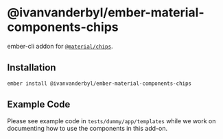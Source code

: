 @ivanvanderbyl/ember-material-components-chips
======================

ember-cli addon for [`@material/chips`](https://github.com/material-components/material-components-web/tree/master/packages/mdc-chips).

Installation
------------

    ember install @ivanvanderbyl/ember-material-components-chips

Example Code
---------------

Please see example code in `tests/dummy/app/templates` while we work on documenting how to
use the components in this add-on.


